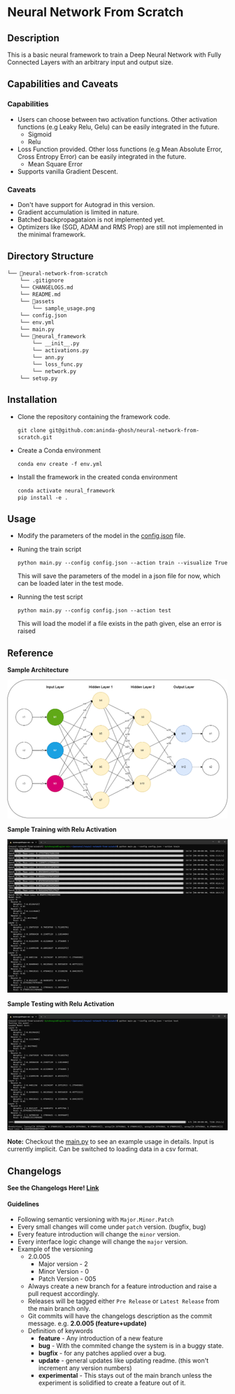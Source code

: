 # Neural Network From Scratch

## Description

This is a basic neural framework to train a Deep Neural Network with Fully Connected Layers with an arbitrary input and output size. 

## Capabilities and Caveats

### Capabilities

- Users can choose between two activation functions. Other activation functions (e.g Leaky Relu, Gelu) can be easily integrated in the future.
    - Sigmoid
    - Relu
- Loss Function provided. Other loss functions (e.g Mean Absolute Error, Cross Entropy Error) can be easily integrated in the future.
    - Mean Square Error
- Supports vanilla Gradient Descent.

### Caveats

- Don't have support for Autograd in this version.
- Gradient accumulation is limited in nature.
- Batched backpropagataion is not implemented yet.
- Optimizers like (SGD, ADAM and RMS Prop) are still not implemented in the minimal framework.

## Directory Structure

```
└── 📁neural-network-from-scratch
    └── .gitignore
    └── CHANGELOGS.md
    └── README.md
    └── 📁assets
        └── sample_usage.png
    └── config.json
    └── env.yml
    └── main.py
    └── 📁neural_framework
        └── __init__.py
        └── activations.py
        └── ann.py
        └── loss_func.py
        └── network.py
    └── setup.py
```

## Installation

- Clone the repository containing the framework code.
  ```
  git clone git@github.com:aninda-ghosh/neural-network-from-scratch.git
  ```

- Create a Conda environment
  ```
  conda env create -f env.yml
  ```

- Install the framework in the created conda environment
  ```
  conda activate neural_framework
  pip install -e .
  ```

## Usage

- Modify the parameters of the model in the [config.json](config.json) file.

- Runing the train script
  ```
  python main.py --config config.json --action train --visualize True
  ```
  This will save the parameters of the model in a json file for now, which can be loaded later in the test mode.

- Running the test script
  ```
  python main.py --config config.json --action test
  ```
  This will load the model if a file exists in the path given, else an error is raised

## Reference

**Sample Architecture**

![Sample Arch](./assets/sample_architecture.png)

**Sample Training with Relu Activation**

![Training Relu](./assets/sample_training.png)

**Sample Testing with Relu Activation**

![Training Relu](./assets/sample_testing.png)

**Note:** Checkout the [main.py](main.py) to see an example usage in details. Input is currently implicit. Can be switched to loading data in a csv format.

## Changelogs 

**See the Changelogs Here! [Link](./CHANGELOGS.md)** 

#### Guidelines

- Following semantic versioning with ```Major.Minor.Patch```
- Every small changes will come under ```patch``` version. (bugfix, bug)
- Every feature introduction will change the ```minor``` version.
- Every interface logic change will change the ```major``` version.
- Example of the versioning
  - 2.0.005
    - Major version - 2
    - Minor Version - 0
    - Patch Version - 005
  - Always create a new branch for a feature introduction and raise a pull request accordingly.
  - Releases will be tagged either ```Pre Release``` or ```Latest Release``` from the main branch only.
  - Git commits will have the changelogs description as the commit message. e.g. **2.0.005 (feature+update)**
  - Definition of keywords
    - **feature** - Any introduction of a new feature
    - **bug** - With the commited change the system is in a buggy state.
    - **bugfix** - for any patches applied over a bug.
    - **update** - general updates like updating readme. (this won't increment any version numbers)
    - **experimental** - This stays out of the main branch unless the experiment is solidified to create a feature out of it.
